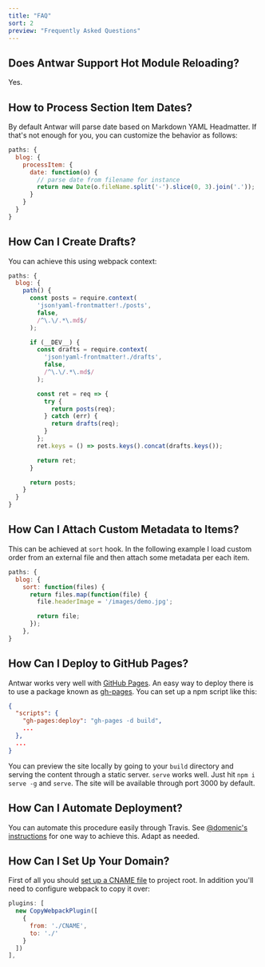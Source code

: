 ```yaml
---
title: "FAQ"
sort: 2
preview: "Frequently Asked Questions"
---
```


## Does Antwar Support Hot Module Reloading?

Yes.

## How to Process Section Item Dates?

By default Antwar will parse date based on Markdown YAML Headmatter. If that's not enough for you, you can customize the behavior as follows:

```javascript
paths: {
  blog: {
    processItem: {
      date: function(o) {
        // parse date from filename for instance
        return new Date(o.fileName.split('-').slice(0, 3).join('.'));
      }
    }
  }
}
```

## How Can I Create Drafts?

You can achieve this using webpack context:

```javascript
paths: {
  blog: {
    path() {
      const posts = require.context(
        'json!yaml-frontmatter!./posts',
        false,
        /^\.\/.*\.md$/
      );

      if (__DEV__) {
        const drafts = require.context(
          'json!yaml-frontmatter!./drafts',
          false,
          /^\.\/.*\.md$/
        );

        const ret = req => {
          try {
            return posts(req);
          } catch (err) {
            return drafts(req);
          }
        };
        ret.keys = () => posts.keys().concat(drafts.keys());

        return ret;
      }

      return posts;
    }
  }
}
```

## How Can I Attach Custom Metadata to Items?

This can be achieved at `sort` hook. In the following example I load custom order from an external file and then attach some metadata per each item.

```javascript
paths: {
  blog: {
    sort: function(files) {
      return files.map(function(file) {
        file.headerImage = '/images/demo.jpg';

        return file;
      });
    },
}
```

## How Can I Deploy to GitHub Pages?

Antwar works very well with [GitHub Pages](https://pages.github.com/). An easy way to deploy there is to use a package known as [gh-pages](https://www.npmjs.com/package/gh-pages). You can set up a npm script like this:

```json
{
  "scripts": {
    "gh-pages:deploy": "gh-pages -d build",
    ...
  },
  ...
}
```

You can preview the site locally by going to your `build` directory and serving the content through a static server. `serve` works well. Just hit `npm i serve -g` and `serve`. The site will be available through port 3000 by default.

## How Can I Automate Deployment?

You can automate this procedure easily through Travis. See [@domenic's instructions](https://gist.github.com/domenic/ec8b0fc8ab45f39403dd) for one way to achieve this. Adapt as needed.

## How Can I Set Up Your Domain?

First of all you should [set up a CNAME file](https://help.github.com/articles/setting-up-a-custom-domain-with-github-pages/) to project root. In addition you'll need to configure webpack to copy it over:

```javascript
plugins: [
  new CopyWebpackPlugin([
    {
      from: './CNAME',
      to: './'
    }
  ])
],
```
